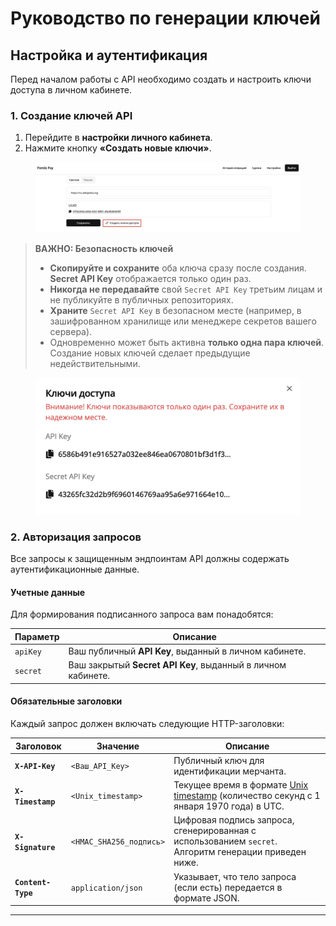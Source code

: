 # Руководство по генерации ключей

## Настройка и аутентификация

Перед началом работы с API необходимо создать и настроить ключи доступа в личном кабинете.

### 1. Создание ключей API

1. Перейдите в **настройки личного кабинета**.
2. Нажмите кнопку **«Создать новые ключи»**.

<figure><img src="../.gitbook/assets/изображение.png" alt=""><figcaption></figcaption></figure>

> &#x20;  **ВАЖНО: Безопасность ключей**
>
> * **Скопируйте и сохраните** оба ключа сразу после создания. **Secret API Key** отображается только один раз.
> * **Никогда не передавайте** свой `Secret API Key` третьим лицам и не публикуйте в публичных репозиториях.
> * **Храните** `Secret API Key` в безопасном месте (например, в зашифрованном хранилище или менеджере секретов вашего сервера).
> * Одновременно может быть активна **только одна пара ключей**. Создание новых ключей сделает предыдущие недействительными.

<figure><img src="../.gitbook/assets/изображение (1).png" alt=""><figcaption></figcaption></figure>

### 2. Авторизация запросов

Все запросы к защищенным эндпоинтам API должны содержать аутентификационные данные.

#### Учетные данные

Для формирования подписанного запроса вам понадобятся:

| Параметр | Описание                                                     |
| -------- | ------------------------------------------------------------ |
| `apiKey` | Ваш публичный **API Key**, выданный в личном кабинете.       |
| `secret` | Ваш закрытый **Secret API Key**, выданный в личном кабинете. |

#### Обязательные заголовки

Каждый запрос должен включать следующие HTTP-заголовки:

| Заголовок          | Значение                | Описание                                                                                                                 |
| ------------------ | ----------------------- | ------------------------------------------------------------------------------------------------------------------------ |
| **`X-API-Key`**    | `<Ваш_API_Key>`         | Публичный ключ для идентификации мерчанта.                                                                               |
| **`X-Timestamp`**  | `<Unix_timestamp>`      | Текущее время в формате [Unix timestamp](https://www.unixtimestamp.com/) (количество секунд с 1 января 1970 года) в UTC. |
| **`X-Signature`**  | `<HMAC_SHA256_подпись>` | Цифровая подпись запроса, сгенерированная с использованием `secret`. Алгоритм генерации приведен ниже.                   |
| **`Content-Type`** | `application/json`      | Указывает, что тело запроса (если есть) передается в формате JSON.                                                       |

***

###
